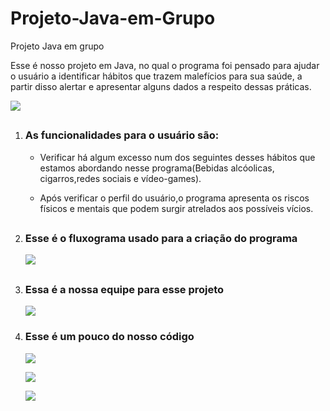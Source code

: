 # Projeto-Java-em-Grupo
Projeto Java em grupo
<p>Esse é nosso projeto em Java, no qual o programa foi pensado para ajudar o usuário a identificar hábitos que trazem malefícios para sua saúde, a partir disso alertar e apresentar alguns dados a respeito dessas práticas.</p>
<p><img src = "https://cdn.discordapp.com/attachments/954033698012033136/962847059801673798/unknown.png"></p>

##
<ol>
<li><h3> As funcionalidades para o usuário são:</h3>
<ul>
<li>
  <p>Verificar há algum excesso num dos seguintes desses hábitos que estamos abordando nesse programa(Bebidas alcóolicas, cigarros,redes sociais e vídeo-games).</p>
 </li> 
  <li>
  <p>Após verificar o perfil do usuário,o programa apresenta os riscos físicos e mentais que podem surgir atrelados aos possíveis vícios.
  </li>
  </ul></li>

##

<li><h3>Esse é o fluxograma usado para a criação do programa</h3>
<img src = "https://cdn.discordapp.com/attachments/954033698012033136/962875510478766101/unknown.png"></li>

##

<li><h3>Essa é a nossa equipe para esse projeto</h3>
<img src = "https://cdn.discordapp.com/attachments/954033698012033136/962876193332420618/unknown.png"></li>
  
  <li><h3>Esse é um pouco do nosso código</h3>
   <img src="https://cdn.discordapp.com/attachments/954033698012033136/962877762895495228/unknown.png">
    <p></p>
   <img src="https://cdn.discordapp.com/attachments/954033698012033136/962877928360804402/unknown.png">
    <p></p>
    <img src="https://cdn.discordapp.com/attachments/954033698012033136/962878080362360842/unknown.png">
    
<!--<h1>A seguir, as fontes usadas para os dados do programa</h1>
<ol>
  <li>
    HTTPS://APS.BVS.BR/APPS/CALCULADORAS/?PAGE=8
  </li>
  <li>
  HTTPS://www.UOL.COM.BR/VIVABEM/NOTICIAS/REDACAO/2019/10/24/QUANTAS-HORAS-VOCE-PASSA-NAS-REDES-SOCIAIS-TEMPO-PODE-AFETAR-SEU-SONO.HTM?CMPID=COPIAECOLA
  </li>
  <li>
    HTTPS://www.CREB.COM.BR/NEWS/CRIANCAS-E-ADOLESCENTES-DEVEM-TER-ATIVIDADE-NO-COMPUTADOR-E-VIDEOGAME-LIMITADA-A-2-HORAS-POR-DIA-NO-MAXIMO
  </li>
  <li>
    HTTPS://ACTBR.ORG.BR/POST/VOCE-FUMA-SO-UM-CIGARRO-POR-DIA-RISCOS-SAO-MAIORES-DO-QUE-SE-PENSAVA/17099/
  </li>
  <li>
    HTTPS://www.HIPOLABOR.COM.BR/BLOG/FUMAR-POouco-FAZ-MAL/
  </li>
</ol>-->
